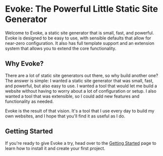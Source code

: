 # Evoke: The Powerful Little Static Site Generator

Welcome to Evoke, a static site generator that is small, fast, and powerful. Evoke is designed to be easy to use, with sensible defaults that allow for near-zero configuration. It also has full template support and an extension system that allows you to extend the core functionality.

## Why Evoke?

There are a lot of static site generators out there, so why build another one? The answer is simple: I wanted a static site generator that was small, fast, and powerful, but also easy to use. I wanted a tool that would let me build a website without having to worry about a lot of configuration or setup. I also wanted a tool that was extensible, so I could add new features and functionality as needed.

Evoke is the result of that vision. It's a tool that I use every day to build my own websites, and I hope that you'll find it as useful as I do.

## Getting Started

If you're ready to give Evoke a try, head over to the [Getting Started](./getting-started) page to learn how to install it and create your first project.
